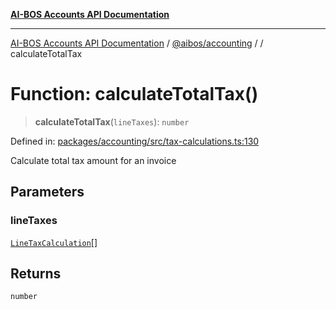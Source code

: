 [**AI-BOS Accounts API Documentation**](../../../README.md)

***

[AI-BOS Accounts API Documentation](../../../README.md) / [@aibos/accounting](../README.md) / [](../README.md) / calculateTotalTax

# Function: calculateTotalTax()

> **calculateTotalTax**(`lineTaxes`): `number`

Defined in: [packages/accounting/src/tax-calculations.ts:130](https://github.com/pohlai88/accounts/blob/48103fb36d28b2b9bfb33472b6de2f719773cde9/packages/accounting/src/tax-calculations.ts#L130)

Calculate total tax amount for an invoice

## Parameters

### lineTaxes

[`LineTaxCalculation`](../interfaces/LineTaxCalculation.md)[]

## Returns

`number`
